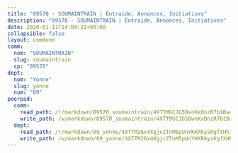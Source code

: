 ```yaml
---
title: "89570 - SOUMAINTRAIN | Entraide, Annonces, Initiatives"
description: "89570 - SOUMAINTRAIN | Entraide, Annonces, Initiatives"
date: 2020-01-11T14:09:21+09:00
collapsible: false
layout: commune
comm:
  nom: "SOUMAINTRAIN"
  slug: soumaintrain
  cp: "89570"
dept:
  nom: "Yonne"
  slug: yonne
  num: "89"
peerpad:
  comm:
    read_path: /r/markdown/89570_soumaintrain/4XTTMGCJG5DwnKxDnzR7b1Ba4x7iHfxwEFCsdo9pNYCjwQWwF
    write_path: /w/markdown/89570_soumaintrain/4XTTMGCJG5DwnKxDnzR7b1Ba4x7iHfxwEFCsdo9pNYCjwQWwF-K3TgTnTMZftiP4jAK67PS2JGtbkUjEyFw6FW1CWCHxSwYG5q3scfF9ZpjTYRvJ6npPcELXZd3JsiYYykZZzm6vH18TWSsVjaYo4BDpxi2KKATKsbxcuM8RqQ9mmALayQ8JfP29WV
  dept:
    read_path: /r/markdown/89_yonne/4XTTM26x4XgjcZTnM5pUnYKKRkysKgfXHh1wiigoPHqn9LDKB
    write_path: /w/markdown/89_yonne/4XTTM26x4XgjcZTnM5pUnYKKRkysKgfXHh1wiigoPHqn9LDKB-K3TgU4xaMVqzoRnPJNyddApuMoWvJyHL35bzooauYvdhG3MLg3ikjpoueq9BDtqVP4hJBQxpPxix2gohzXyST9tZPnEkyXpDMdHiAFpx7EU6e8WgvFk7NPsBQepM8o13bG9dyqq7
---
```


